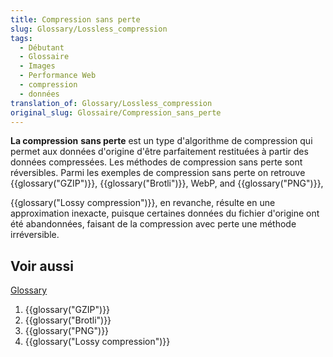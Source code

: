 ```yaml
---
title: Compression sans perte
slug: Glossary/Lossless_compression
tags:
  - Débutant
  - Glossaire
  - Images
  - Performance Web
  - compression
  - données
translation_of: Glossary/Lossless_compression
original_slug: Glossaire/Compression_sans_perte
---
```

**La compression** **sans perte** est un type d'algorithme de compression qui permet aux données d'origine d'être parfaitement restituées à partir des données compressées. Les méthodes de compression sans perte sont réversibles. Parmi les exemples de compression sans perte on retrouve {{glossary("GZIP")}}, {{glossary("Brotli")}}, WebP, and {{glossary("PNG")}},

{{glossary("Lossy compression")}}, en revanche, résulte en une approximation inexacte, puisque certaines données du fichier d'origine ont été abandonnées, faisant de la compression avec perte une méthode irréversible.

## Voir aussi

[Glossary](/fr/docs/Glossary)

1. {{glossary("GZIP")}}
2. {{glossary("Brotli")}}
3. {{glossary("PNG")}}
4. {{glossary("Lossy compression")}}
